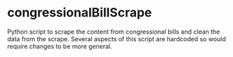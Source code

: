 # congressionalBillScrape

Python script to scrape the content from congressional bills and clean the data from the scrape. Several aspects of this script are hardcoded so would require changes to be more general.
